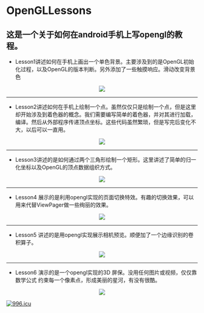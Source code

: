 # OpenGLLessons
## 这是一个关于如何在android手机上写opengl的教程。

* Lesson1讲述如何在手机上画出一个单色背景。主要涉及到的是OpenGL初始化过程，以及OpenGL的版本判断。另外添加了一些触摸响应。滑动改变背景色
<div style="text-align:center">
<img src="https://github.com/lord19871207/OpenGLLessons/blob/master/lesson1.png"/>
</div>

-----
* Lesson2讲述如何在手机上绘制一个点。虽然仅仅只是绘制一个点，但是这里却开始涉及到着色器的概念。我们需要编写简单的着色器，并对其进行加载，编译。然后从外部程序传递顶点坐标。这些代码虽然繁琐，但是写完后变化不大，以后可以一直用。
<div style="text-align:center">
<img src="https://github.com/lord19871207/OpenGLLessons/blob/master/lesson2.png"/>
</div>

-----

* Lesson3讲述的是如何通过两个三角形绘制一个矩形。这里讲述了简单的归一化坐标以及OpenGL的顶点数据组织方式。

<div style="text-align:center">
<img src="https://github.com/lord19871207/OpenGLLessons/blob/master/lesson3.png"/>
</div>

-----
* Lesson4 展示的是利用opengl实现的页面切换特效。有趣的切换效果，可以用来代替ViewPager做一些绚丽的效果。

<div style="text-align:center">
<img src="https://github.com/lord19871207/OpenGLLessons/blob/master/lesson4.gif"/>
</div>

-----

* Lesson5 讲述的是用opengl实现展示相机预览。顺便加了一个边缘识别的卷积算子。

<div style="text-align:center">
<img src="https://github.com/lord19871207/OpenGLLessons/blob/master/lesson5.gif"/>
</div>

-----

* Lesson6 演示的是一个opengl实现的3D 屏保。没用任何图片或视频，仅仅靠数学公式 约束每一个像素点，形成美丽的星河，有没有很酷。

<div style="text-align:center">
<img src="https://github.com/lord19871207/OpenGLLessons/blob/master/lesson6.gif"/>
</div>


<a href="https://996.icu"><img src="https://img.shields.io/badge/link-996.icu-red.svg" alt="996.icu" /></a>

